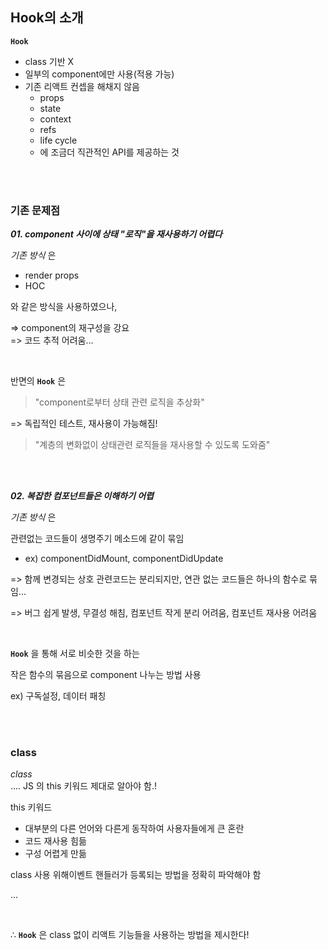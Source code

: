 ## Hook의 소개

**`Hook`** 
- class 기반 X
- 일부의 component에만 사용(적용 가능)
- 기존 리액트 컨셉을 해채지 않음
	- props
	- state
	- context
	- refs
	- life cycle
	- 에 조금더 직관적인 API를 제공하는 것

<br>
<br>


### 기존 문제점

_**01. component 사이에 상태 "로직"을 재사용하기 어렵다**_

_기존 방식_ 은

- render props
- HOC

와 같은 방식을 사용하였으나,

=> component의 재구성을 강요    
=> 코드 추적 어려움...

<br>


반면의 **`Hook`** 은

> "component로부터 상태 관련 로직을 추상화"

=> 독립적인 테스트, 재사용이 가능해짐!

> "계층의 변화없이 상태관련 로직들을 재사용할 수 있도록 도와줌"

<br>
<br>

_**02. 복잡한 컴포넌트들은 이해하기 어렵**_

_기존 방식_ 은

관련없는 코드들이 생명주기 메소드에 같이 묶임

- ex) componentDidMount, componentDidUpdate
  
=> 함께 변경되는 상호 관련코드는 분리되지만, 연관 없는 코드들은 하나의 함수로 묶임...

=> 버그 쉽게 발생, 무결성 해침, 컴포넌트 작게 분리 어려움, 컴포넌트 재사용 어려움

<br>

**`Hook`** 을 통해 서로 비슷한 것을 하는

작은 함수의 묶음으로 component 나누는 방법 사용

ex) 구독설정, 데이터 패칭


<br>
<br>


### class

_class_  
.... JS 의 this 키워드 제대로 알아야 함.!

this 키워드
- 대부분의 다른 언어와 다른게 동작하여 사용자들에게 큰 혼란
- 코드 재사용 힘듦
- 구성 어렵게 만듦

class 사용 위해이벤트 핸들러가 등록되는 방법을 정확히 파악해야 함

...

<br>

∴ **`Hook`** 은 class 없이 리액트 기능들을 사용하는 방법을 제시한다!

<br>
<br>
<br>
<br>
